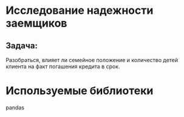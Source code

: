 # Исследование надежности заемщиков
## Задача:
Разобраться, влияет ли семейное положение и количество детей клиента на факт погашения кредита в срок.
# Используемые библиотеки
pandas
